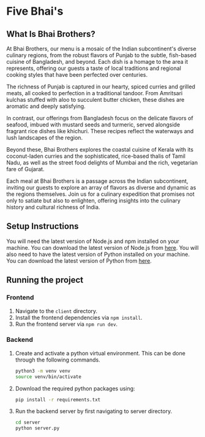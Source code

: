 # Five Bhai's
## What Is Bhai Brothers?
At Bhai Brothers, our menu is a mosaic of the Indian subcontinent's diverse culinary regions, from the robust flavors of Punjab to the subtle, fish-based cuisine of Bangladesh, and beyond. Each dish is a homage to the area it represents, offering our guests a taste of local traditions and regional cooking styles that have been perfected over centuries.

The richness of Punjab is captured in our hearty, spiced curries and grilled meats, all cooked to perfection in a traditional tandoor. From Amritsari kulchas stuffed with aloo to succulent butter chicken, these dishes are aromatic and deeply satisfying.

In contrast, our offerings from Bangladesh focus on the delicate flavors of seafood, imbued with mustard seeds and turmeric, served alongside fragrant rice dishes like khichuri. These recipes reflect the waterways and lush landscapes of the region.

Beyond these, Bhai Brothers explores the coastal cuisine of Kerala with its coconut-laden curries and the sophisticated, rice-based thalis of Tamil Nadu, as well as the street food delights of Mumbai and the rich, vegetarian fare of Gujarat.

Each meal at Bhai Brothers is a passage across the Indian subcontinent, inviting our guests to explore an array of flavors as diverse and dynamic as the regions themselves. Join us for a culinary expedition that promises not only to satiate but also to enlighten, offering insights into the culinary history and cultural richness of India.

## Setup Instructions
You will need the latest version of Node.js and npm installed on your machine. You can download the latest version of Node.js from [here](https://nodejs.org/en/download/). You will also need to have the latest version of Python installed on your machine. You can download the latest version of Python from [here](https://www.python.org/downloads/).

## Running the project
### Frontend
1. Navigate to the `client` directory.
2. Install the frontend dependencies via `npm install`.
3. Run the frontend server via `npm run dev`.

### Backend
1. Create and activate a python virtual environment. This can be done through the following commands.
    ```bash
    python3 -m venv venv
    source venv/bin/activate
    ```
2. Download the required python packages using:    
    ```bash
    pip install -r requirements.txt
    ```
3. Run the backend server by first navigating to server directory.
    ```bash
    cd server
    python server.py
    ```